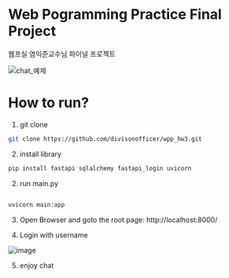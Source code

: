 # Web Pogramming Practice Final Project
웹프실 염익준교수님 파이널 프로젝트

![chat_예제](https://github.com/divisonofficer/wpp_hw3/assets/41609506/f7810d70-25c8-4251-8e6a-d5fbe601686a)



# How to run?

1. git clone

```bash
git clone https://github.com/divisonofficer/wpp_hw3.git
```

2. install library

```python
pip install fastapi sqlalchemy fastapi_login uvicorn

```

2. run main.py

```python

uvicorn main:app
```

3. Open Browser and goto the root page: http://localhost:8000/

4. Login with username

![image](https://github.com/divisonofficer/wpp_hw3/assets/41609506/26274458-5a17-48ed-9638-cff527a8eb7e)


5. enjoy chat
#
